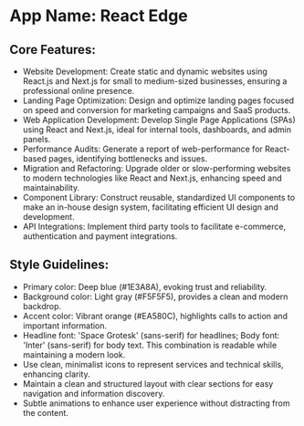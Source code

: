 # **App Name**: React Edge

## Core Features:

- Website Development: Create static and dynamic websites using React.js and Next.js for small to medium-sized businesses, ensuring a professional online presence.
- Landing Page Optimization: Design and optimize landing pages focused on speed and conversion for marketing campaigns and SaaS products.
- Web Application Development: Develop Single Page Applications (SPAs) using React and Next.js, ideal for internal tools, dashboards, and admin panels.
- Performance Audits: Generate a report of web-performance for React-based pages, identifying bottlenecks and issues.
- Migration and Refactoring: Upgrade older or slow-performing websites to modern technologies like React and Next.js, enhancing speed and maintainability.
- Component Library: Construct reusable, standardized UI components to make an in-house design system, facilitating efficient UI design and development.
- API Integrations: Implement third party tools to facilitate e-commerce, authentication and payment integrations.

## Style Guidelines:

- Primary color: Deep blue (#1E3A8A), evoking trust and reliability.
- Background color: Light gray (#F5F5F5), provides a clean and modern backdrop.
- Accent color: Vibrant orange (#EA580C), highlights calls to action and important information.
- Headline font: 'Space Grotesk' (sans-serif) for headlines; Body font: 'Inter' (sans-serif) for body text. This combination is readable while maintaining a modern look.
- Use clean, minimalist icons to represent services and technical skills, enhancing clarity.
- Maintain a clean and structured layout with clear sections for easy navigation and information discovery.
- Subtle animations to enhance user experience without distracting from the content.